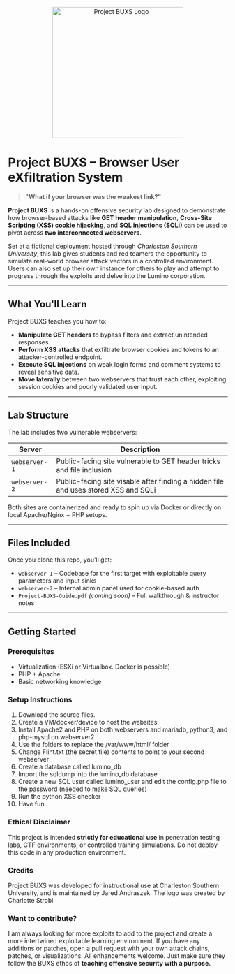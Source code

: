 <p align="center">
  <img src="Images/Logo.PNG" width="300" alt="Project BUXS Logo"/>
</p>

# Project BUXS – Browser User eXfiltration System

> **"What if your browser was the weakest link?"**

**Project BUXS** is a hands-on offensive security lab designed to demonstrate how browser-based attacks like **GET header manipulation**, **Cross-Site Scripting (XSS) cookie hijacking**, and **SQL injections (SQLi)** can be used to pivot across **two interconnected webservers**. 

Set at a fictional deployment hosted through *Charleston Southern University*, this lab gives students and red teamers the opportunity to simulate real-world browser attack vectors in a controlled environment.
Users can also set up their own instance for others to play and attempt to progress through the exploits and delve into the Lumino corporation.

---

## What You'll Learn

Project BUXS teaches you how to:

- **Manipulate GET headers** to bypass filters and extract unintended responses.
- **Perform XSS attacks** that exfiltrate browser cookies and tokens to an attacker-controlled endpoint.
- **Execute SQL injections** on weak login forms and comment systems to reveal sensitive data.
- **Move laterally** between two webservers that trust each other, exploiting session cookies and poorly validated user input.

---

## Lab Structure

The lab includes two vulnerable webservers:

| Server | Description |
|--------|-------------|
| `webserver-1` | Public-facing site vulnerable to GET header tricks and file inclusion |
| `webserver-2` | Public-facing site visable after finding a hidden file and uses stored XSS and SQLi |

Both sites are containerized and ready to spin up via Docker or directly on local Apache/Nginx + PHP setups.

---

## Files Included

Once you clone this repo, you'll get:

- `webserver-1` – Codebase for the first target with exploitable query parameters and input sinks
- `webserver-2` – Internal admin panel used for cookie-based auth
- `Project-BUXS-Guide.pdf` *(coming soon)* – Full walkthrough & instructor notes
---

## Getting Started

### Prerequisites
- Virtualization (ESXi or Virtualbox. Docker is possible)
- PHP + Apache
- Basic networking knowledge

### Setup Instructions

1. Download the source files.
2. Create a VM/docker/device to host the websites
3. Install Apache2 and PHP on both webservers and mariadb, python3, and php-mysql on webserver2
4. Use the folders to replace the /var/www/html/ folder
5. Change Flint.txt (the secret file) contents to point to your second webserver
6. Create a database called lumino_db
7. Import the sqldump into the lumino_db database
8. Create a new SQL user called lumino_user and edit the config.php file to the password (needed to make SQL queries)
9. Run the python XSS checker
10. Have fun

### Ethical Disclaimer

This project is intended **strictly for educational use** in penetration testing labs, CTF environments, or controlled training simulations. Do not deploy this code in any production environment.

### Credits

Project BUXS was developed for instructional use at Charleston Southern University, and is maintained by Jared Andraszek.
The logo was created by Charlotte Strobl

### Want to contribute?

I am always looking for more exploits to add to the project and create a more intertwined exploitable learning environment. If you have any additions or patches, open a pull request with your own attack chains, patches, or visualizations. All enhancements welcome. Just make sure they follow the BUXS ethos of **teaching offensive security with a purpose.**

